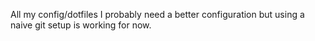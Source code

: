 All my config/dotfiles
I probably need a better configuration but using a naive git setup is working for now.
